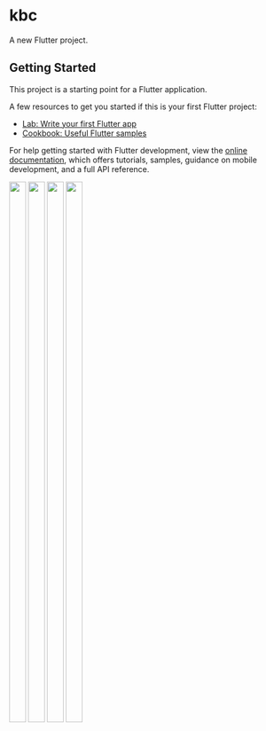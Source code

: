 # kbc

A new Flutter project.

## Getting Started

This project is a starting point for a Flutter application.

A few resources to get you started if this is your first Flutter project:

- [Lab: Write your first Flutter app](https://docs.flutter.dev/get-started/codelab)
- [Cookbook: Useful Flutter samples](https://docs.flutter.dev/cookbook)

For help getting started with Flutter development, view the
[online documentation](https://docs.flutter.dev/), which offers tutorials,
samples, guidance on mobile development, and a full API reference.

<p>
 <img src="https://user-images.githubusercontent.com/119835333/223914001-cdb7b15d-a15c-4b8c-b9f0-69520913350a.jpg" height="50%"width="30">
 <img src="https://user-images.githubusercontent.com/119835333/223913594-2eaac30a-ef1f-4f1c-b1d9-96730010849e.jpg" height="50%" width="30">
 <img src="https://user-images.githubusercontent.com/119835333/223913617-65eb3fd8-d112-4cb9-9c84-fdf8ecd79f2c.jpg" height="50%" width="30">
 <img src="https://user-images.githubusercontent.com/119835333/223913273-f7eb9c96-f336-4ac7-b9bd-d3a97181e8db.jpg" height="50%" width="30">

</p>
